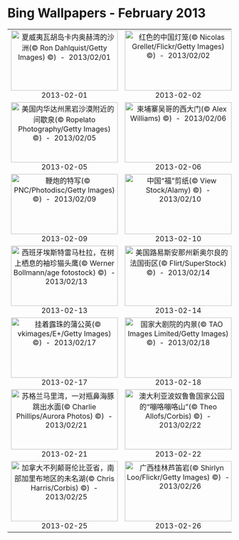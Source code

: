 # Bing Wallpapers - February 2013

| | | | |
|:-------------------------:|:-------------------------:|:-------------------------:|:-------------------------:|
| <a href="https://bing.ee123.net/img/cn/fhd/2013/02/01.jpg" target="_blank"><img src="https://bing.ee123.net/img/cn/fhd/2013/02/01.jpg" width="240" height="135" alt="夏威夷瓦胡岛卡内奥赫湾的沙洲(© Ron Dahlquist/Getty Images) ©)  -  2013/02/01" title="夏威夷瓦胡岛卡内奥赫湾的沙洲(© Ron Dahlquist/Getty Images) ©)  -  2013/02/01"></a><br>2013-02-01<br> | <a href="https://bing.ee123.net/img/cn/fhd/2013/02/02.jpg" target="_blank"><img src="https://bing.ee123.net/img/cn/fhd/2013/02/02.jpg" width="240" height="135" alt="红色的中国灯笼(© Nicolas Grellet/Flickr/Getty Images) ©)  -  2013/02/02" title="红色的中国灯笼(© Nicolas Grellet/Flickr/Getty Images) ©)  -  2013/02/02"></a><br>2013-02-02<br> | <a href="https://bing.ee123.net/img/cn/fhd/2013/02/03.jpg" target="_blank"><img src="https://bing.ee123.net/img/cn/fhd/2013/02/03.jpg" width="240" height="135" alt="风车形状粉色与红色的花(© Jdnyim/Flickr Open/Getty Images) ©)  -  2013/02/03" title="风车形状粉色与红色的花(© Jdnyim/Flickr Open/Getty Images) ©)  -  2013/02/03"></a><br>2013-02-03<br> | <a href="https://bing.ee123.net/img/cn/fhd/2013/02/04.jpg" target="_blank"><img src="https://bing.ee123.net/img/cn/fhd/2013/02/04.jpg" width="240" height="135" alt="肯尼亚马赛马拉的小猎豹(© Anup Shah/Corbis) ©)  -  2013/02/04" title="肯尼亚马赛马拉的小猎豹(© Anup Shah/Corbis) ©)  -  2013/02/04"></a><br>2013-02-04<br> |
| <a href="https://bing.ee123.net/img/cn/fhd/2013/02/05.jpg" target="_blank"><img src="https://bing.ee123.net/img/cn/fhd/2013/02/05.jpg" width="240" height="135" alt="美国内华达州黑岩沙漠附近的间歇泉(© Ropelato Photography/Getty Images) ©)  -  2013/02/05" title="美国内华达州黑岩沙漠附近的间歇泉(© Ropelato Photography/Getty Images) ©)  -  2013/02/05"></a><br>2013-02-05<br> | <a href="https://bing.ee123.net/img/cn/fhd/2013/02/06.jpg" target="_blank"><img src="https://bing.ee123.net/img/cn/fhd/2013/02/06.jpg" width="240" height="135" alt="柬埔寨吴哥的西大门(© Alex Williams) ©)  -  2013/02/06" title="柬埔寨吴哥的西大门(© Alex Williams) ©)  -  2013/02/06"></a><br>2013-02-06<br> | <a href="https://bing.ee123.net/img/cn/fhd/2013/02/07.jpg" target="_blank"><img src="https://bing.ee123.net/img/cn/fhd/2013/02/07.jpg" width="240" height="135" alt="饺子(© AStock/Corbis) ©)  -  2013/02/07" title="饺子(© AStock/Corbis) ©)  -  2013/02/07"></a><br>2013-02-07<br> | <a href="https://bing.ee123.net/img/cn/fhd/2013/02/08.jpg" target="_blank"><img src="https://bing.ee123.net/img/cn/fhd/2013/02/08.jpg" width="240" height="135" alt="为迎接龙年，一位书法家在山东省潍坊市书写书法作品(© Imaginechina/Corbis) ©)  -  2013/02/08" title="为迎接龙年，一位书法家在山东省潍坊市书写书法作品(© Imaginechina/Corbis) ©)  -  2013/02/08"></a><br>2013-02-08<br> |
| <a href="https://bing.ee123.net/img/cn/fhd/2013/02/09.jpg" target="_blank"><img src="https://bing.ee123.net/img/cn/fhd/2013/02/09.jpg" width="240" height="135" alt="鞭炮的特写(© PNC/Photodisc/Getty Images) ©)  -  2013/02/09" title="鞭炮的特写(© PNC/Photodisc/Getty Images) ©)  -  2013/02/09"></a><br>2013-02-09<br> | <a href="https://bing.ee123.net/img/cn/fhd/2013/02/10.jpg" target="_blank"><img src="https://bing.ee123.net/img/cn/fhd/2013/02/10.jpg" width="240" height="135" alt="中国“福”剪纸(© View Stock/Alamy) ©)  -  2013/02/10" title="中国“福”剪纸(© View Stock/Alamy) ©)  -  2013/02/10"></a><br>2013-02-10<br> | <a href="https://bing.ee123.net/img/cn/fhd/2013/02/11.jpg" target="_blank"><img src="https://bing.ee123.net/img/cn/fhd/2013/02/11.jpg" width="240" height="135" alt="中国西安，京剧人偶(© eastphoto/Flickr Open/Getty Images) ©)  -  2013/02/11" title="中国西安，京剧人偶(© eastphoto/Flickr Open/Getty Images) ©)  -  2013/02/11"></a><br>2013-02-11<br> | <a href="https://bing.ee123.net/img/cn/fhd/2013/02/12.jpg" target="_blank"><img src="https://bing.ee123.net/img/cn/fhd/2013/02/12.jpg" width="240" height="135" alt="鼓(© Top Photo Group/Age Fotostock) ©)  -  2013/02/12" title="鼓(© Top Photo Group/Age Fotostock) ©)  -  2013/02/12"></a><br>2013-02-12<br> |
| <a href="https://bing.ee123.net/img/cn/fhd/2013/02/13.jpg" target="_blank"><img src="https://bing.ee123.net/img/cn/fhd/2013/02/13.jpg" width="240" height="135" alt="西班牙埃斯特雷马杜拉，在树上栖息的袖珍猫头鹰(© Werner Bollmann/age fotostock) ©)  -  2013/02/13" title="西班牙埃斯特雷马杜拉，在树上栖息的袖珍猫头鹰(© Werner Bollmann/age fotostock) ©)  -  2013/02/13"></a><br>2013-02-13<br> | <a href="https://bing.ee123.net/img/cn/fhd/2013/02/14.jpg" target="_blank"><img src="https://bing.ee123.net/img/cn/fhd/2013/02/14.jpg" width="240" height="135" alt="美国路易斯安那州新奥尔良的法国街区(© Flirt/SuperStock) ©)  -  2013/02/14" title="美国路易斯安那州新奥尔良的法国街区(© Flirt/SuperStock) ©)  -  2013/02/14"></a><br>2013-02-14<br> | <a href="https://bing.ee123.net/img/cn/fhd/2013/02/15.jpg" target="_blank"><img src="https://bing.ee123.net/img/cn/fhd/2013/02/15.jpg" width="240" height="135" alt="货运列车(© View Stock/Getty Images) ©)  -  2013/02/15" title="货运列车(© View Stock/Getty Images) ©)  -  2013/02/15"></a><br>2013-02-15<br> | <a href="https://bing.ee123.net/img/cn/fhd/2013/02/16.jpg" target="_blank"><img src="https://bing.ee123.net/img/cn/fhd/2013/02/16.jpg" width="240" height="135" alt="桂林龙脊梯田(© Yoshinori Kuwahara/Flickr/Getty Images) ©)  -  2013/02/16" title="桂林龙脊梯田(© Yoshinori Kuwahara/Flickr/Getty Images) ©)  -  2013/02/16"></a><br>2013-02-16<br> |
| <a href="https://bing.ee123.net/img/cn/fhd/2013/02/17.jpg" target="_blank"><img src="https://bing.ee123.net/img/cn/fhd/2013/02/17.jpg" width="240" height="135" alt="挂着露珠的蒲公英(© vkimages/E+/Getty Images) ©)  -  2013/02/17" title="挂着露珠的蒲公英(© vkimages/E+/Getty Images) ©)  -  2013/02/17"></a><br>2013-02-17<br> | <a href="https://bing.ee123.net/img/cn/fhd/2013/02/18.jpg" target="_blank"><img src="https://bing.ee123.net/img/cn/fhd/2013/02/18.jpg" width="240" height="135" alt="国家大剧院的内景(© TAO Images Limited/Getty Images) ©)  -  2013/02/18" title="国家大剧院的内景(© TAO Images Limited/Getty Images) ©)  -  2013/02/18"></a><br>2013-02-18<br> | <a href="https://bing.ee123.net/img/cn/fhd/2013/02/19.jpg" target="_blank"><img src="https://bing.ee123.net/img/cn/fhd/2013/02/19.jpg" width="240" height="135" alt="墨西哥城的革命纪念碑(© Thom Lang/Corbis) ©)  -  2013/02/19" title="墨西哥城的革命纪念碑(© Thom Lang/Corbis) ©)  -  2013/02/19"></a><br>2013-02-19<br> | <a href="https://bing.ee123.net/img/cn/fhd/2013/02/20.jpg" target="_blank"><img src="https://bing.ee123.net/img/cn/fhd/2013/02/20.jpg" width="240" height="135" alt="落日时分农民排成一排种植水稻(© Auscape/Universal Images Group/Getty Images) ©)  -  2013/02/20" title="落日时分农民排成一排种植水稻(© Auscape/Universal Images Group/Getty Images) ©)  -  2013/02/20"></a><br>2013-02-20<br> |
| <a href="https://bing.ee123.net/img/cn/fhd/2013/02/21.jpg" target="_blank"><img src="https://bing.ee123.net/img/cn/fhd/2013/02/21.jpg" width="240" height="135" alt="苏格兰马里湾，一对瓶鼻海豚跳出水面(© Charlie Phillips/Aurora Photos) ©)  -  2013/02/21" title="苏格兰马里湾，一对瓶鼻海豚跳出水面(© Charlie Phillips/Aurora Photos) ©)  -  2013/02/21"></a><br>2013-02-21<br> | <a href="https://bing.ee123.net/img/cn/fhd/2013/02/22.jpg" target="_blank"><img src="https://bing.ee123.net/img/cn/fhd/2013/02/22.jpg" width="240" height="135" alt="澳大利亚波奴鲁鲁国家公园的“嘣咯嘣咯山”(© Theo Allofs/Corbis) ©)  -  2013/02/22" title="澳大利亚波奴鲁鲁国家公园的“嘣咯嘣咯山”(© Theo Allofs/Corbis) ©)  -  2013/02/22"></a><br>2013-02-22<br> | <a href="https://bing.ee123.net/img/cn/fhd/2013/02/23.jpg" target="_blank"><img src="https://bing.ee123.net/img/cn/fhd/2013/02/23.jpg" width="240" height="135" alt="台湾平溪天灯(© Jung-Pang Wu/Flickr/Getty Images) ©)  -  2013/02/23" title="台湾平溪天灯(© Jung-Pang Wu/Flickr/Getty Images) ©)  -  2013/02/23"></a><br>2013-02-23<br> | <a href="https://bing.ee123.net/img/cn/fhd/2013/02/24.jpg" target="_blank"><img src="https://bing.ee123.net/img/cn/fhd/2013/02/24.jpg" width="240" height="135" alt="阿根廷和巴西边界处的伊瓜苏大瀑布国家公园(© Frans Lanting/Corbis) ©)  -  2013/02/24" title="阿根廷和巴西边界处的伊瓜苏大瀑布国家公园(© Frans Lanting/Corbis) ©)  -  2013/02/24"></a><br>2013-02-24<br> |
| <a href="https://bing.ee123.net/img/cn/fhd/2013/02/25.jpg" target="_blank"><img src="https://bing.ee123.net/img/cn/fhd/2013/02/25.jpg" width="240" height="135" alt="加拿大不列颠哥伦比亚省，南部加里布地区的未名湖(© Chris Harris/Corbis) ©)  -  2013/02/25" title="加拿大不列颠哥伦比亚省，南部加里布地区的未名湖(© Chris Harris/Corbis) ©)  -  2013/02/25"></a><br>2013-02-25<br> | <a href="https://bing.ee123.net/img/cn/fhd/2013/02/26.jpg" target="_blank"><img src="https://bing.ee123.net/img/cn/fhd/2013/02/26.jpg" width="240" height="135" alt="广西桂林芦笛岩(© Shirlyn Loo/Flickr/Getty Images) ©)  -  2013/02/26" title="广西桂林芦笛岩(© Shirlyn Loo/Flickr/Getty Images) ©)  -  2013/02/26"></a><br>2013-02-26<br> | <a href="https://bing.ee123.net/img/cn/fhd/2013/02/27.jpg" target="_blank"><img src="https://bing.ee123.net/img/cn/fhd/2013/02/27.jpg" width="240" height="135" alt="肯尼亚马赛马拉国家自然保护区的一群大象(© Getty Images) ©)  -  2013/02/27" title="肯尼亚马赛马拉国家自然保护区的一群大象(© Getty Images) ©)  -  2013/02/27"></a><br>2013-02-27<br> | <a href="https://bing.ee123.net/img/cn/fhd/2013/02/28.jpg" target="_blank"><img src="https://bing.ee123.net/img/cn/fhd/2013/02/28.jpg" width="240" height="135" alt="德国石勒苏益格-荷尔斯泰因，躺在沙滩上的灰海豹(© D Berg/Blickwinkel/Age Fotostock) ©)  -  2013/02/28" title="德国石勒苏益格-荷尔斯泰因，躺在沙滩上的灰海豹(© D Berg/Blickwinkel/Age Fotostock) ©)  -  2013/02/28"></a><br>2013-02-28<br> |

